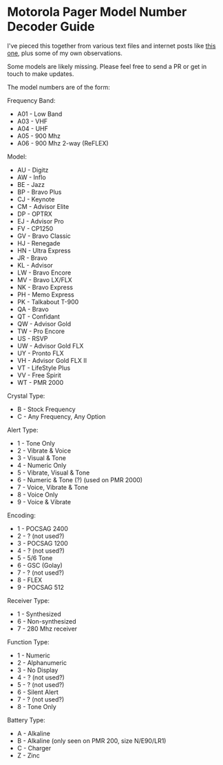 Motorola Pager Model Number Decoder Guide
=========================================

I've pieced this together from various text files and internet posts like [this one](https://www.funkmeldesystem.de/threads/31195-Programmierproblem-Motorola-AdvisorAAA/page2), plus some of my own observations.

Some models are likely missing.  Please feel free to send a PR or get in touch to make updates.

The model numbers are of the form:

<Frequency Band><Model><Crystal Type><Alert Type><Encoding><Receiver Type><Function Type><Battery Type><Revision>

Frequency Band:
* A01 - Low Band
* A03 - VHF
* A04 - UHF
* A05 - 900 Mhz
* A06 - 900 Mhz 2-way (ReFLEX)

Model:
* AU - Digitz
* AW - Inflo
* BE - Jazz
* BP - Bravo Plus
* CJ - Keynote
* CM - Advisor Elite
* DP - OPTRX
* EJ - Advisor Pro
* FV - CP1250
* GV - Bravo Classic
* HJ - Renegade
* HN - Ultra Express
* JR - Bravo
* KL - Advisor
* LW - Bravo Encore
* MV - Bravo LX/FLX
* NK - Bravo Express
* PH - Memo Express
* PK - Talkabout T-900 
* QA - Bravo
* QT - Confidant
* QW - Advisor Gold
* TW - Pro Encore
* US - RSVP
* UW - Advisor Gold FLX
* UY - Pronto FLX
* VH - Advisor Gold FLX II
* VT - LifeStyle Plus
* VV - Free Spirit
* WT - PMR 2000

Crystal Type:
* B - Stock Frequency
* C - Any Frequency, Any Option

Alert Type:
* 1 - Tone Only
* 2 - Vibrate & Voice
* 3 - Visual & Tone
* 4 - Numeric Only
* 5 - Vibrate, Visual & Tone
* 6 - Numeric & Tone (?) (used on PMR 2000)
* 7 - Voice, Vibrate & Tone
* 8 - Voice Only
* 9 - Voice & Vibrate

Encoding:
* 1 - POCSAG 2400
* 2 - ? (not used?)
* 3 - POCSAG 1200
* 4 - ? (not used?)
* 5 - 5/6 Tone
* 6 - GSC (Golay)
* 7 - ? (not used?)
* 8 - FLEX
* 9 - POCSAG 512

Receiver Type:
* 1 - Synthesized
* 6 - Non-synthesized
* 7 - 280 Mhz receiver


Function Type:
* 1 - Numeric
* 2 - Alphanumeric
* 3 - No Display
* 4 - ? (not used?)
* 5 - ? (not used?)
* 6 - Silent Alert
* 7 - ? (not used?)
* 8 - Tone Only


Battery Type:
* A - Alkaline
* B - Alkaline (only seen on PMR 200, size N/E90/LR1)
* C - Charger
* Z - Zinc


